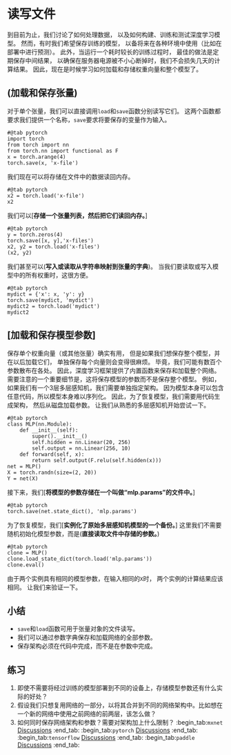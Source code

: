 # 读写文件
到目前为止，我们讨论了如何处理数据，
以及如何构建、训练和测试深度学习模型。
然而，有时我们希望保存训练的模型，
以备将来在各种环境中使用（比如在部署中进行预测）。
此外，当运行一个耗时较长的训练过程时，
最佳的做法是定期保存中间结果，
以确保在服务器电源被不小心断掉时，我们不会损失几天的计算结果。
因此，现在是时候学习如何加载和存储权重向量和整个模型了。
## (**加载和保存张量**)
对于单个张量，我们可以直接调用`load`和`save`函数分别读写它们。
这两个函数都要求我们提供一个名称，`save`要求将要保存的变量作为输入。
```{.python .input}
#@tab pytorch
import torch
from torch import nn
from torch.nn import functional as F
x = torch.arange(4)
torch.save(x, 'x-file')
```
我们现在可以将存储在文件中的数据读回内存。
```{.python .input}
#@tab pytorch
x2 = torch.load('x-file')
x2
```
我们可以[**存储一个张量列表，然后把它们读回内存。**]
```{.python .input}
#@tab pytorch
y = torch.zeros(4)
torch.save([x, y],'x-files')
x2, y2 = torch.load('x-files')
(x2, y2)
```
我们甚至可以(**写入或读取从字符串映射到张量的字典**)。
当我们要读取或写入模型中的所有权重时，这很方便。
```{.python .input}
#@tab pytorch
mydict = {'x': x, 'y': y}
torch.save(mydict, 'mydict')
mydict2 = torch.load('mydict')
mydict2
```
## [**加载和保存模型参数**]
保存单个权重向量（或其他张量）确实有用，
但是如果我们想保存整个模型，并在以后加载它们，
单独保存每个向量则会变得很麻烦。
毕竟，我们可能有数百个参数散布在各处。
因此，深度学习框架提供了内置函数来保存和加载整个网络。
需要注意的一个重要细节是，这将保存模型的参数而不是保存整个模型。
例如，如果我们有一个3层多层感知机，我们需要单独指定架构。
因为模型本身可以包含任意代码，所以模型本身难以序列化。
因此，为了恢复模型，我们需要用代码生成架构，
然后从磁盘加载参数。
让我们从熟悉的多层感知机开始尝试一下。
```{.python .input}
#@tab pytorch
class MLP(nn.Module):
    def __init__(self):
        super().__init__()
        self.hidden = nn.Linear(20, 256)
        self.output = nn.Linear(256, 10)
    def forward(self, x):
        return self.output(F.relu(self.hidden(x)))
net = MLP()
X = torch.randn(size=(2, 20))
Y = net(X)
```
接下来，我们[**将模型的参数存储在一个叫做“mlp.params”的文件中。**]
```{.python .input}
#@tab pytorch
torch.save(net.state_dict(), 'mlp.params')
```
为了恢复模型，我们[**实例化了原始多层感知机模型的一个备份。**]
这里我们不需要随机初始化模型参数，而是(**直接读取文件中存储的参数。**)
```{.python .input}
#@tab pytorch
clone = MLP()
clone.load_state_dict(torch.load('mlp.params'))
clone.eval()
```
由于两个实例具有相同的模型参数，在输入相同的`X`时，
两个实例的计算结果应该相同。
让我们来验证一下。
## 小结
* `save`和`load`函数可用于张量对象的文件读写。
* 我们可以通过参数字典保存和加载网络的全部参数。
* 保存架构必须在代码中完成，而不是在参数中完成。
## 练习
1. 即使不需要将经过训练的模型部署到不同的设备上，存储模型参数还有什么实际的好处？
1. 假设我们只想复用网络的一部分，以将其合并到不同的网络架构中。比如想在一个新的网络中使用之前网络的前两层，该怎么做？
1. 如何同时保存网络架构和参数？需要对架构加上什么限制？
:begin_tab:`mxnet`
[Discussions](https://discuss.d2l.ai/t/1840)
:end_tab:
:begin_tab:`pytorch`
[Discussions](https://discuss.d2l.ai/t/1839)
:end_tab:
:begin_tab:`tensorflow`
[Discussions](https://discuss.d2l.ai/t/1838)
:end_tab:
:begin_tab:`paddle`
[Discussions](https://discuss.d2l.ai/t/11781)
:end_tab: